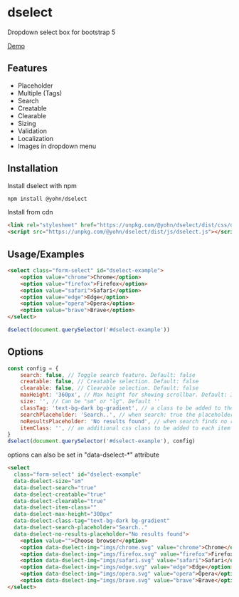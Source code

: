 # dselect

Dropdown select box for bootstrap 5

[Demo](https://dselect.vercel.app)

## Features

- Placeholder
- Multiple (Tags)
- Search
- Creatable
- Clearable
- Sizing
- Validation
- Localization
- Images in dropdown menu


## Installation

Install dselect with npm

```bash
npm install @yohn/dselect
```

Install from cdn
```html
<link rel="stylesheet" href="https://unpkg.com/@yohn/dselect/dist/css/dselect.css">
<script src="https://unpkg.com/@yohn/dselect/dist/js/dselect.js"></script>
```
## Usage/Examples

```html
<select class="form-select" id="dselect-example">
    <option value="chrome">Chrome</option>
    <option value="firefox">Firefox</option>
    <option value="safari">Safari</option>
    <option value="edge">Edge</option>
    <option value="opera">Opera</option>
    <option value="brave">Brave</option>
</select>
```
```javascript
dselect(document.querySelector('#dselect-example'))
```
## Options

```javascript
const config = {
    search: false, // Toggle search feature. Default: false
    creatable: false, // Creatable selection. Default: false
    clearable: false, // Clearable selection. Default: false
    maxHeight: '360px', // Max height for showing scrollbar. Default: 360px
    size: '', // Can be "sm" or "lg". Default ''
    classTag: 'text-bg-dark bg-gradient', // a class to be added to the tag badges
    searchPlaceholder: 'Search..', // when search: true the placeholder in input box
    noResultsPlaceholder: 'No results found', // when search finds no results
    itemClass: '', // an additional css class to be added to each item within the dropdown menu
}
dselect(document.querySelector('#dselect-example'), config)
```

options can also be set in "data-dselect-*" attribute

```html
<select
  class="form-select" id="dselect-example"
  data-dselect-size="sm"
  data-dselect-search="true"
  data-dselect-creatable="true"
  data-dselect-clearable="true"
  data-dselect-item-class=""
  data-dselect-max-height="300px"
  data-dselect-class-tag="text-bg-dark bg-gradient"
  data-dselect-search-placeholder="Search.."
  data-dselect-no-results-placeholder="No results found">
    <option value="">Choose browser</option>
    <option data-dselect-img="imgs/chrome.svg" value="chrome">Chrome</option>
    <option data-dselect-img="imgs/firefox.svg" value="firefox">Firefox</option>
    <option data-dselect-img="imgs/safari.svg" value="safari">Safari</option>
    <option data-dselect-img="imgs/edge.svg" value="edge">Edge</option>
    <option data-dselect-img="imgs/opera.svg" value="opera">Opera</option>
    <option data-dselect-img="imgs/brave.svg" value="brave">Brave</option>
</select>
```
